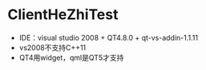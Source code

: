 # ClientHeZhiTest
- IDE：visual studio 2008 + QT4.8.0 + qt-vs-addin-1.1.11
- vs2008不支持C++11
- QT4用widget，qml是QT5才支持